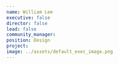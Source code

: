 ```yaml
---
name: William Lee
executive: false
director: false
lead: false
community_manager:   
position: Design
project:  
image: ../assets/default_exec_image.png
---
```


